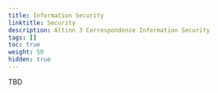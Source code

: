 ```yaml
---
title: Information Security
linktitle: Security
description: Altinn 3 Correspondence Information Security
tags: []
toc: true
weight: 50
hidden: true
---
```


<!--
{{<children />}}
-->

TBD